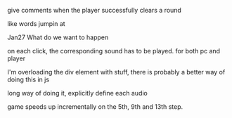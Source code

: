 give comments when the player successfully clears a round

like words jumpin at 

Jan27
What do we want to happen


on each click, the corresponding sound has to be played. for both pc and player

I'm overloading the div element with stuff, there is probably a better way of doing this in js

long way of doing it, explicitly define each audio



game speeds up incrementally on the 5th, 9th and 13th step.